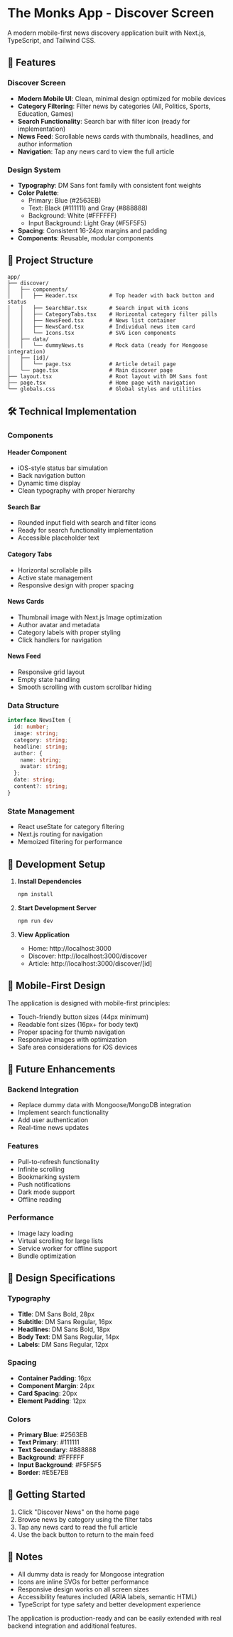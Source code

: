 # The Monks App - Discover Screen

A modern mobile-first news discovery application built with Next.js, TypeScript, and Tailwind CSS.

## 🚀 Features

### Discover Screen

- **Modern Mobile UI**: Clean, minimal design optimized for mobile devices
- **Category Filtering**: Filter news by categories (All, Politics, Sports, Education, Games)
- **Search Functionality**: Search bar with filter icon (ready for implementation)
- **News Feed**: Scrollable news cards with thumbnails, headlines, and author information
- **Navigation**: Tap any news card to view the full article

### Design System

- **Typography**: DM Sans font family with consistent font weights
- **Color Palette**:
  - Primary: Blue (#2563EB)
  - Text: Black (#111111) and Gray (#888888)
  - Background: White (#FFFFFF)
  - Input Background: Light Gray (#F5F5F5)
- **Spacing**: Consistent 16-24px margins and padding
- **Components**: Reusable, modular components

## 📁 Project Structure

```
app/
├── discover/
│   ├── components/
│   │   ├── Header.tsx          # Top header with back button and status
│   │   ├── SearchBar.tsx       # Search input with icons
│   │   ├── CategoryTabs.tsx    # Horizontal category filter pills
│   │   ├── NewsFeed.tsx        # News list container
│   │   ├── NewsCard.tsx        # Individual news item card
│   │   └── Icons.tsx           # SVG icon components
│   ├── data/
│   │   └── dummyNews.ts        # Mock data (ready for Mongoose integration)
│   ├── [id]/
│   │   └── page.tsx            # Article detail page
│   └── page.tsx                # Main discover page
├── layout.tsx                  # Root layout with DM Sans font
├── page.tsx                    # Home page with navigation
└── globals.css                 # Global styles and utilities
```

## 🛠️ Technical Implementation

### Components

#### Header Component

- iOS-style status bar simulation
- Back navigation button
- Dynamic time display
- Clean typography with proper hierarchy

#### Search Bar

- Rounded input field with search and filter icons
- Ready for search functionality implementation
- Accessible placeholder text

#### Category Tabs

- Horizontal scrollable pills
- Active state management
- Responsive design with proper spacing

#### News Cards

- Thumbnail image with Next.js Image optimization
- Author avatar and metadata
- Category labels with proper styling
- Click handlers for navigation

#### News Feed

- Responsive grid layout
- Empty state handling
- Smooth scrolling with custom scrollbar hiding

### Data Structure

```typescript
interface NewsItem {
  id: number;
  image: string;
  category: string;
  headline: string;
  author: {
    name: string;
    avatar: string;
  };
  date: string;
  content?: string;
}
```

### State Management

- React useState for category filtering
- Next.js routing for navigation
- Memoized filtering for performance

## 🔧 Development Setup

1. **Install Dependencies**

   ```bash
   npm install
   ```

2. **Start Development Server**

   ```bash
   npm run dev
   ```

3. **View Application**
   - Home: http://localhost:3000
   - Discover: http://localhost:3000/discover
   - Article: http://localhost:3000/discover/[id]

## 📱 Mobile-First Design

The application is designed with mobile-first principles:

- Touch-friendly button sizes (44px minimum)
- Readable font sizes (16px+ for body text)
- Proper spacing for thumb navigation
- Responsive images with optimization
- Safe area considerations for iOS devices

## 🔮 Future Enhancements

### Backend Integration

- Replace dummy data with Mongoose/MongoDB integration
- Implement search functionality
- Add user authentication
- Real-time news updates

### Features

- Pull-to-refresh functionality
- Infinite scrolling
- Bookmarking system
- Push notifications
- Dark mode support
- Offline reading

### Performance

- Image lazy loading
- Virtual scrolling for large lists
- Service worker for offline support
- Bundle optimization

## 🎨 Design Specifications

### Typography

- **Title**: DM Sans Bold, 28px
- **Subtitle**: DM Sans Regular, 16px
- **Headlines**: DM Sans Bold, 18px
- **Body Text**: DM Sans Regular, 14px
- **Labels**: DM Sans Regular, 12px

### Spacing

- **Container Padding**: 16px
- **Component Margin**: 24px
- **Card Spacing**: 20px
- **Element Padding**: 12px

### Colors

- **Primary Blue**: #2563EB
- **Text Primary**: #111111
- **Text Secondary**: #888888
- **Background**: #FFFFFF
- **Input Background**: #F5F5F5
- **Border**: #E5E7EB

## 🚀 Getting Started

1. Click "Discover News" on the home page
2. Browse news by category using the filter tabs
3. Tap any news card to read the full article
4. Use the back button to return to the main feed

## 📝 Notes

- All dummy data is ready for Mongoose integration
- Icons are inline SVGs for better performance
- Responsive design works on all screen sizes
- Accessibility features included (ARIA labels, semantic HTML)
- TypeScript for type safety and better development experience

The application is production-ready and can be easily extended with real backend integration and additional features.
